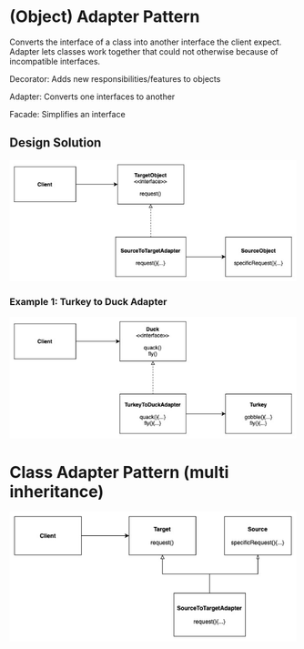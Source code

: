 # (Object) Adapter Pattern

Converts the interface of a class into another interface the client expect. Adapter lets classes work together that could not otherwise because of incompatible interfaces.

Decorator: Adds new responsibilities/features to objects

Adapter: Converts one interfaces to another

Facade: Simplifies an interface

## Design Solution

![Adapter Pattern Solution](images/adapter-solution.jpg)

### Example 1: Turkey to Duck Adapter

![Adapter Pattern Example](images/adapter-example1.jpg)

# Class Adapter Pattern (multi inheritance)

![Adapter Pattern Solution](images/adapter-class-solution.jpg)


